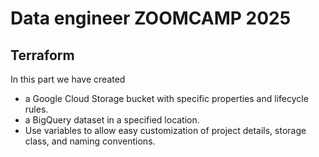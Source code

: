 # Data engineer ZOOMCAMP 2025
## Terraform
In this part we have created 
* a Google Cloud Storage bucket with specific properties and lifecycle rules.
* a BigQuery dataset in a specified location.
* Use variables to allow easy customization of project details, storage class, and naming conventions.